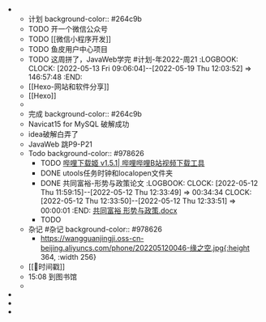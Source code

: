 -
	- 计划
	  background-color:: #264c9b
	- TODO 开一个微信公众号
	- TODO [[微信小程序开发]]
	- TODO 鱼皮用户中心项目
	- TODO 这周拼了，JavaWeb学完 #计划-年2022-周21
	  :LOGBOOK:
	  CLOCK: [2022-05-13 Fri 09:06:04]--[2022-05-19 Thu 12:03:52] =>  146:57:48
	  :END:
	- [[Hexo-网站和软件分享]]
	- [[Hexo]]
	-
	- 完成
	  background-color:: #264c9b
	- Navicat15 for MySQL 破解成功
	- idea破解白弄了
	- JavaWeb 跳P9-P21
	- Todo
	  background-color:: #978626
		- TODO [哔哩下载姬 v1.5.1| 哔哩哔哩B站视频下载工具](http://54sh.net/html/5534.html)
		- DONE utools任务时钟和localopen文件夹
		- DONE 共同富裕-形势与政策论文
		  :LOGBOOK:
		  CLOCK: [2022-05-12 Thu 11:59:15]--[2022-05-12 Thu 12:33:49] =>  00:34:34
		  CLOCK: [2022-05-12 Thu 12:33:50]--[2022-05-12 Thu 12:33:51] =>  00:00:01
		  :END:
		  [共同富裕 形势与政策.docx](../assets/共同富裕_形势与政策_1652330024520_0.docx)
		- TODO
	- 杂记 #杂记
	  background-color:: #978626
		- https://wangguanjingji.oss-cn-beijing.aliyuncs.com/phone/202205120046-缘之空.jpg{:height 364, :width 256}
	- [[📌时间戳]]
	- 15:08 到图书馆
	-
-
-
-